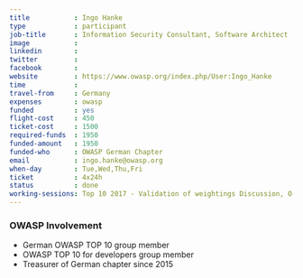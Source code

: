 ```yaml
---
title           : Ingo Hanke
type            : participant
job-title       : Information Security Consultant, Software Architect
image           :
linkedin        :
twitter         :
facebook        :
website         : https://www.owasp.org/index.php/User:Ingo_Hanke
time            :
travel-from     : Germany
expenses        : owasp
funded          : yes
flight-cost     : 450
ticket-cost     : 1500
required-funds  : 1950
funded-amount   : 1950
funded-who      : OWASP German Chapter
email           : ingo.hanke@owasp.org
when-day        : Tue,Wed,Thu,Fri
ticket          : 4x24h
status          : done
working-sessions: Top 10 2017 - Validation of weightings Discussion, O-Saft, Crowdsourcing Security Knowledge, CISO Round table, Threat and Vulnerability Management Playbook, Application Security Guide for CISO, Securing Legacy Applications, Juice Shop Coding Night, Owasp Chapter Treasury, The Future of Privacy, NextGen Security Scanners, Threat Modeling IoT Devices
---
```


### OWASP Involvement

* German OWASP TOP 10 group member
* OWASP TOP 10 for developers group member
* Treasurer of German chapter since 2015
